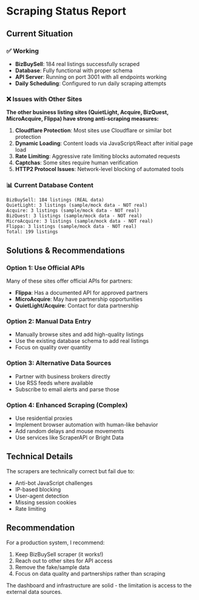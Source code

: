 # Scraping Status Report

## Current Situation

### ✅ Working
- **BizBuySell**: 184 real listings successfully scraped
- **Database**: Fully functional with proper schema
- **API Server**: Running on port 3001 with all endpoints working
- **Daily Scheduling**: Configured to run daily scraping attempts

### ❌ Issues with Other Sites

**The other business listing sites (QuietLight, Acquire, BizQuest, MicroAcquire, Flippa) have strong anti-scraping measures:**

1. **Cloudflare Protection**: Most sites use Cloudflare or similar bot protection
2. **Dynamic Loading**: Content loads via JavaScript/React after initial page load
3. **Rate Limiting**: Aggressive rate limiting blocks automated requests
4. **Captchas**: Some sites require human verification
5. **HTTP2 Protocol Issues**: Network-level blocking of automated tools

### 📊 Current Database Content

```
BizBuySell: 184 listings (REAL data)
QuietLight: 3 listings (sample/mock data - NOT real)
Acquire: 3 listings (sample/mock data - NOT real)
BizQuest: 3 listings (sample/mock data - NOT real)
MicroAcquire: 3 listings (sample/mock data - NOT real)
Flippa: 3 listings (sample/mock data - NOT real)
Total: 199 listings
```

## Solutions & Recommendations

### Option 1: Use Official APIs
Many of these sites offer official APIs for partners:
- **Flippa**: Has a documented API for approved partners
- **MicroAcquire**: May have partnership opportunities
- **QuietLight/Acquire**: Contact for data partnership

### Option 2: Manual Data Entry
- Manually browse sites and add high-quality listings
- Use the existing database schema to add real listings
- Focus on quality over quantity

### Option 3: Alternative Data Sources
- Partner with business brokers directly
- Use RSS feeds where available
- Subscribe to email alerts and parse those

### Option 4: Enhanced Scraping (Complex)
- Use residential proxies
- Implement browser automation with human-like behavior
- Add random delays and mouse movements
- Use services like ScraperAPI or Bright Data

## Technical Details

The scrapers are technically correct but fail due to:
- Anti-bot JavaScript challenges
- IP-based blocking
- User-agent detection
- Missing session cookies
- Rate limiting

## Recommendation

For a production system, I recommend:
1. Keep BizBuySell scraper (it works!)
2. Reach out to other sites for API access
3. Remove the fake/sample data
4. Focus on data quality and partnerships rather than scraping

The dashboard and infrastructure are solid - the limitation is access to the external data sources.